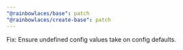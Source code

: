 ```yaml
---
"@rainbowlaces/base": patch
"@rainbowlaces/create-base": patch
---
```


Fix: Ensure undefined config values take on config defaults.
